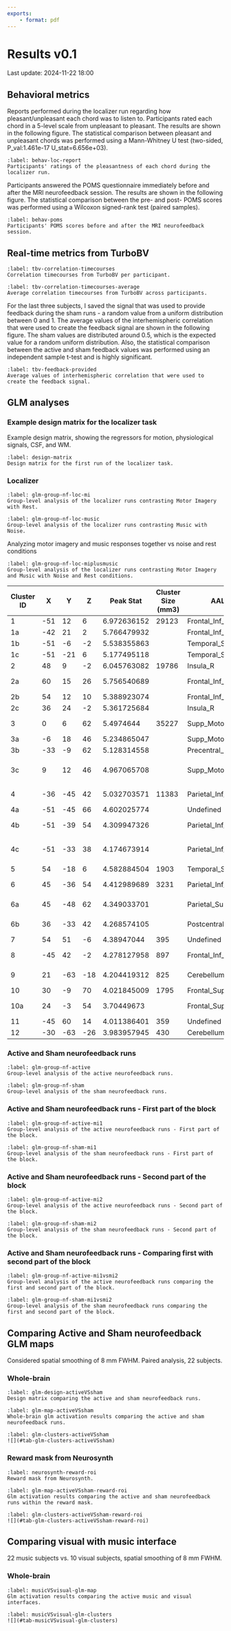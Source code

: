 ```yaml
---
exports:
    - format: pdf
---
```

# Results v0.1
Last update: 2024-11-22 18:00

## Behavioral metrics

Reports performed during the localizer run regarding how pleasant/unpleasant each chord was to listen to. Participants rated each chord in a 5-level scale from unpleasant to pleasant. The results are shown in the following figure. The statistical comparison between pleasant and unpleasant chords was performed using a Mann-Whitney U test (two-sided, P_val:1.461e-17 U_stat=6.656e+03).

```{figure} #fig:behav-loc-report
:label: behav-loc-report
Participants' ratings of the pleasantness of each chord during the localizer run.
```

Participants answered the POMS questionnaire immediately before and after the MRI neurofeedback session. The results are shown in the following figure. The statistical comparison between the pre- and post- POMS scores was performed using a Wilcoxon signed-rank test (paired samples).

```{figure} #fig:behav-poms
:label: behav-poms
Participants' POMS scores before and after the MRI neurofeedback session.
```

## Real-time metrics from TurboBV

```{figure} #fig-tbv-correlation-timecourses
:label: tbv-correlation-timecourses
Correlation timecourses from TurboBV per participant.
```

```{figure} #fig-tbv-correlation-timecourses-average
:label: tbv-correlation-timecourses-average
Average correlation timecourses from TurboBV across participants.
```

For the last three subjects, I saved the signal that was used to provide feedback during the sham runs - a random value from a uniform distribution between 0 and 1. The average values of the interhemispheric correlation that were used to create the feedback signal are shown in the following figure. The sham values are distributed around 0.5, which is the expected value for a random uniform distribution. Also, the statistical comparison between the active and sham feedback values was performed using an independent sample t-test and is highly significant.
```{figure} #fig-tbv-feedback-provided
:label: tbv-feedback-provided
Average values of interhemispheric correlation that were used to create the feedback signal.
```



## GLM analyses

### Example design matrix for the localizer task

Example design matrix, showing the regressors for motion, physiological signals, CSF, and WM.

```{figure} sub-01_task-loc_run-1_design-matrix.png
:label: design-matrix
Design matrix for the first run of the localizer task.
```

### Localizer

```{figure} #fig-glm-group-loc-mi
:label: glm-group-nf-loc-mi
Group-level analysis of the localizer runs contrasting Motor Imagery with Rest.
```

```{figure} #fig-glm-group-loc-music
:label: glm-group-nf-loc-music
Group-level analysis of the localizer runs contrasting Music with Noise.
```


Analyzing motor imagery and music responses together vs noise and rest conditions
```{figure} #fig-glm-group-loc-miplusmusic
:label: glm-group-nf-loc-miplusmusic
Group-level analysis of the localizer runs contrasting Motor Imagery and Music with Noise and Rest conditions.
```

| **Cluster ID** | **X** | **Y** | **Z** | **Peak Stat** | **Cluster Size (mm3)** | **AAL3**           | **Neurosynth**                |
|----------------|-------|-------|-------|---------------|------------------------|--------------------|-------------------------------|
| 1              | -51   | 12    | 6     | 6.972636152   | 29123                  | Frontal_Inf_Oper_L | Language                      |
| 1a             | -42   | 21    | 2     | 5.766479932   |                        | Frontal_Inf_Tri_L  | syntactic                     |
| 1b             | -51   | -6    | -2    | 5.538355863   |                        | Temporal_Sup_L     | auditory                      |
| 1c             | -51   | -21   | 6     | 5.177495118   |                        | Temporal_Sup_L     | auditory                      |
| 2              | 48    | 9     | -2    | 6.045763082   | 19786                  | Insula_R           | insula                        |
| 2a             | 60    | 15    | 26    | 5.756540689   |                        | Frontal_Inf_Oper_R | ventral premotor              |
| 2b             | 54    | 12    | 10    | 5.388923074   |                        | Frontal_Inf_Oper_R | motor                         |
| 2c             | 36    | 24    | -2    | 5.361725684   |                        | Insula_R           | anterior insula               |
| 3              | 0     | 6     | 62    | 5.4974644     | 35227                  | Supp_Motor_Area_L  | supplementary motor           |
| 3a             | -6    | 18    | 46    | 5.234865047   |                        | Supp_Motor_Area_L  | task, word                    |
| 3b             | -33   | -9    | 62    | 5.128314558   |                        | Precentral_L       | premotor                      |
| 3c             | 9     | 12    | 46    | 4.967065708   |                        | Supp_Motor_Area_R  | task, supplementary motor     |
| 4              | -36   | -45   | 42    | 5.032703571   | 11383                  | Parietal_Inf_L     | intraparietal sulcus          |
| 4a             | -51   | -45   | 66    | 4.602025774   |                        | Undefined          | ---                           |
| 4b             | -51   | -39   | 54    | 4.309947326   |                        | Parietal_Inf_L     | parietal, oddball             |
| 4c             | -51   | -33   | 38    | 4.174673914   |                        | Parietal_Inf_L     | anterior intraparietal, motor |
| 5              | 54    | -18   | 6     | 4.582884504   | 1903                   | Temporal_Sup_R     | auditory                      |
| 6              | 45    | -36   | 54    | 4.412989689   | 3231                   | Parietal_Inf_R     | intraparietal sulcus          |
| 6a             | 45    | -48   | 62    | 4.349033701   |                        | Parietal_Sup_R     | deficient, parietal           |
| 6b             | 36    | -33   | 42    | 4.268574105   |                        | Postcentral_R      | movements, premotor           |
| 7              | 54    | 51    | -6    | 4.38947044    | 395                    | Undefined          | ---                           |
| 8              | -45   | 42    | -2    | 4.278127958   | 897                    | Frontal_Inf_Tri_L  | semantic, linguistic          |
| 9              | 21    | -63   | -18   | 4.204419312   | 825                    | Cerebellum_6_R     | cerebellum, finger            |
| 10             | 30    | -9    | 70    | 4.021845009   | 1795                   | Frontal_Sup_2_R    | motor imagery                 |
| 10a            | 24    | -3    | 54    | 3.70449673    |                        | Frontal_Sup_2_R    | frontal eye fields            |
| 11             | -45   | 60    | 14    | 4.011386401   | 359                    | Undefined          | ---                           |
| 12             | -30   | -63   | -26   | 3.983957945   | 430                    | Cerebellum_6_L     | cerebellum                    |

### Active and Sham neurofeedback runs
```{figure} #fig-glm-group-nf-active
:label: glm-group-nf-active
Group-level analysis of the active neurofeedback runs.
```

```{figure} #fig-glm-group-nf-sham
:label: glm-group-nf-sham
Group-level analysis of the sham neurofeedback runs.
```

### Active and Sham neurofeedback runs - First part of the block
```{figure} #fig-glm-group-nf-active-mi1
:label: glm-group-nf-active-mi1
Group-level analysis of the active neurofeedback runs - First part of the block.
```

```{figure} #fig-glm-group-nf-sham-mi1
:label: glm-group-nf-sham-mi1
Group-level analysis of the sham neurofeedback runs - First part of the block.
```

### Active and Sham neurofeedback runs - Second part of the block
```{figure} #fig-glm-group-nf-active-mi2
:label: glm-group-nf-active-mi2
Group-level analysis of the active neurofeedback runs - Second part of the block.
```

```{figure} #fig-glm-group-nf-sham-mi2
:label: glm-group-nf-sham-mi2
Group-level analysis of the sham neurofeedback runs - Second part of the block.
```

### Active and Sham neurofeedback runs - Comparing first with second part of the block
```{figure} #fig-glm-group-nf-active-mi1vsmi2
:label: glm-group-nf-active-mi1vsmi2
Group-level analysis of the active neurofeedback runs comparing the first and second part of the block.
```

```{figure} #fig-glm-group-nf-sham-mi1vsmi2
:label: glm-group-nf-sham-mi1vsmi2
Group-level analysis of the sham neurofeedback runs comparing the first and second part of the block.
```


## Comparing Active and Sham neurofeedback GLM maps
Considered spatial smoothing of 8 mm FWHM. Paired analysis, 22 subjects.

### Whole-brain
```{figure} #fig-glm-design-activeVSsham
:label: glm-design-activeVSsham
Design matrix comparing the active and sham neurofeedback runs.
```

```{figure} #fig-glm-map-activeVSsham
:label: glm-map-activeVSsham
Whole-brain glm activation results comparing the active and sham neurofeedback runs.
```

```{table} Cluster-level results comparing the active and sham neurofeedback runs.
:label: glm-clusters-activeVSsham
![](#tab-glm-clusters-activeVSsham)
```

### Reward mask from Neurosynth

```{figure} #fig-neurosynth-reward-roi
:label: neurosynth-reward-roi
Reward mask from Neurosynth.
```

```{figure} #fig-glm-map-activeVSsham-reward-roi
:label: glm-map-activeVSsham-reward-roi
Glm activation results comparing the active and sham neurofeedback runs within the reward mask.
```

```{table} Cluster-level results comparing the active and sham neurofeedback runs within the reward mask.
:label: glm-clusters-activeVSsham-reward-roi
![](#tab-glm-clusters-activeVSsham-reward-roi)
```

## Comparing visual with music interface

22 music subjects vs. 10 visual subjects, spatial smoothing of 8 mm FWHM.

### Whole-brain

```{figure} #fig-musicVSvisual-glm-map
:label: musicVSvisual-glm-map
Glm activation results comparing the active music and visual interfaces.
```


```{table} Cluster-level results comparing the active music and visual interfaces.
:label: musicVSvisual-glm-clusters
![](#tab-musicVSvisual-glm-clusters)
```



